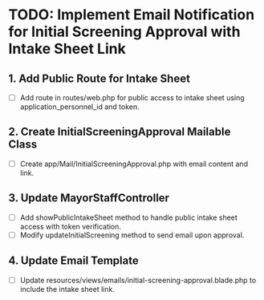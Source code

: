 # TODO: Implement Email Notification for Initial Screening Approval with Intake Sheet Link

## 1. Add Public Route for Intake Sheet
- [ ] Add route in routes/web.php for public access to intake sheet using application_personnel_id and token.

## 2. Create InitialScreeningApproval Mailable Class
- [ ] Create app/Mail/InitialScreeningApproval.php with email content and link.

## 3. Update MayorStaffController
- [ ] Add showPublicIntakeSheet method to handle public intake sheet access with token verification.
- [ ] Modify updateInitialScreening method to send email upon approval.

## 4. Update Email Template
- [ ] Update resources/views/emails/initial-screening-approval.blade.php to include the intake sheet link.
